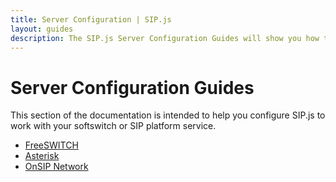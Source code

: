 ```yaml
---
title: Server Configuration | SIP.js
layout: guides
description: The SIP.js Server Configuration Guides will show you how to configure softswitches to work with SIP.js
---
```


# Server Configuration Guides

This section of the documentation is intended to help you configure SIP.js to work with your softswitch or SIP platform service.

* [FreeSWITCH](./freeswitch/)
* [Asterisk](./asterisk/)
* [OnSIP Network](./onsip-network/)
